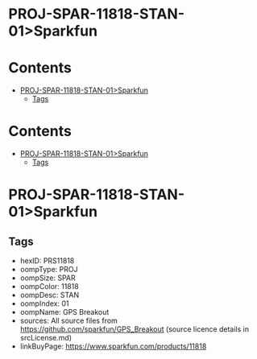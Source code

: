 
PROJ-SPAR-11818-STAN-01>Sparkfun
================================

Contents
========

* [PROJ-SPAR-11818-STAN-01>Sparkfun](#proj-spar-11818-stan-01sparkfun)
	* [Tags](#tags)

Contents
========

* [PROJ-SPAR-11818-STAN-01>Sparkfun](#proj-spar-11818-stan-01sparkfun)
	* [Tags](#tags)

# PROJ-SPAR-11818-STAN-01>Sparkfun

## Tags

- hexID: PRS11818
- oompType: PROJ
- oompSize: SPAR
- oompColor: 11818
- oompDesc: STAN
- oompIndex: 01
- oompName: GPS Breakout
- sources: All source files from https://github.com/sparkfun/GPS_Breakout (source licence details in srcLicense.md)
- linkBuyPage: https://www.sparkfun.com/products/11818
